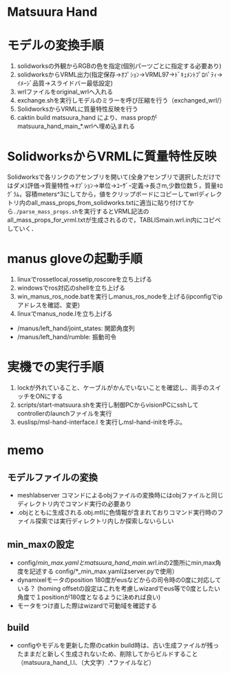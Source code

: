 # Matsuura Hand

# モデルの変換手順
1. solidworksの外観からRGBの色を指定(個別パーツごとに指定する必要あり)
1. solidworksからVRML出力(指定保存→ｵﾌﾟｼｮﾝ→VRML97→ﾄﾞｷｭﾒﾝﾄﾌﾟﾛﾊﾟﾃｨ→ｲﾒｰｼﾞ品質→スライドバー最低設定)
1. wrlファイルをoriginal_wrlへ入れる
1. exchange.shを実行しモデルのミラーを呼び圧縮を行う（exchanged_wrl/）
1. SolidworksからVRMLに質量特性反映を行う
1. caktin build matsuura_hand により、mass propがmatsuura_hand_main_*.wrlへ埋め込まれる

# SolidworksからVRMLに質量特性反映
Solidworksで各リンクのアセンブリを開いて(全身アセンブリで選択しただけではダメ)評価→質量特性→ｵﾌﾟｼｮﾝ→単位→ﾕｰｻﾞｰ定義→長さm,少数位数５，質量ｷﾛｸﾞﾗﾑ，容積meters^3にしてから，値をクリップボードにコピーしてwrlディレクトリ内のall_mass_props_from_solidworks.txtに適当に貼り付けてから`./parse_mass_props.sh`を実行するとVRML記法のall_mass_props_for_vrml.txtが生成されるので，TABLISmain.wrl.in内にコピペしていく．

# manus gloveの起動手順
1. linuxでrossetlocal,rossetip,roscoreを立ち上げる
1. windowsでros対応のshellを立ち上げる
1. win_manus_ros_node.batを実行しmanus_ros_nodeを上げる(ipconfigでipアドレスを確認、変更)
1. linuxでmanus_node.lを立ち上げる
- /manus/left_hand/joint_states: 関節角度列
- /manus/left_hand/rumble: 振動司令

# 実機での実行手順
1. lockが外れていること、ケーブルがかんでいないことを確認し、両手のスイッチをONにする
1. scripts/start-matsuura.shを実行し制御PCからvisionPCにsshしてcontrollerのlaunchファイルを実行
1. euslisp/msl-hand-interface.l を実行しmsl-hand-initを呼ぶ。

# memo
## モデルファイルの変換
- meshlabserver コマンドによるobjファイルの変換時にはobjファイルと同じディレクトリ内でコマンド実行の必要あり
- .objとともに生成される.obj.mtlに色情報が含まれておりコマンド実行時のファイル探索では実行ディレクトリ内しか探索しないらしい
## min_maxの設定
- config/*_min_max.yamlとmatsuura_hand_main_*.wrl.inの2箇所にmin,max角度を記述する
  config/*_min_max.yamlはserver.pyで使用）
- dynamixelモータのposition 180度がeusなどからの司令時の0度に対応している？
  (homing offsetの設定はこれを考慮しwizardでeus等で0度としたい角度で１positionが180度となるように決めれば良い)
- モータをつけ直した際はwizardで可動域を確認する
## build
- configやモデルを更新した際のcatkin build時は、古い生成ファイルが残ったままだと新しく生成されないため、削除してからビルドすること
 （matsuura_hand_l.l、（大文字）.*ファイルなど）

